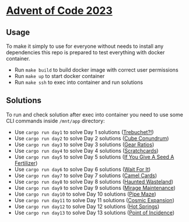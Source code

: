 # [Advent of Code 2023](https://adventofcode.com/2023)

## Usage

To make it simply to use for everyone without needs to install any dependencies this repo is prepared to test everything with docker container.

* Run `make build` to build docker image with correct user permissions
* Run `make up` to start docker container
* Run `make ssh` to exec into container and run solutions

## Solutions

To run and check solution after exec into container you need to use some CLI commands inside `/mnt/app` directory:

* Use `cargo run day1` to solve Day 1 solutions ([Trebuchet?!](https://adventofcode.com/2023/day/1))
* Use `cargo run day2` to solve Day 2 solutions ([Cube Conundrum](https://adventofcode.com/2023/day/2))
* Use `cargo run day3` to solve Day 3 solutions ([Gear Ratios](https://adventofcode.com/2023/day/3))
* Use `cargo run day4` to solve Day 4 solutions ([Scratchcards](https://adventofcode.com/2023/day/4))
* Use `cargo run day5` to solve Day 5 solutions ([If You Give A Seed A Fertilizer](https://adventofcode.com/2023/day/5))
* Use `cargo run day6` to solve Day 6 solutions ([Wait For It](https://adventofcode.com/2023/day/6))
* Use `cargo run day7` to solve Day 7 solutions ([Camel Cards](https://adventofcode.com/2023/day/7))
* Use `cargo run day8` to solve Day 8 solutions ([Haunted Wasteland](https://adventofcode.com/2023/day/8))
* Use `cargo run day9` to solve Day 9 solutions ([Mirage Maintenance](https://adventofcode.com/2023/day/9))
* Use `cargo run day10` to solve Day 10 solutions ([Pipe Maze](https://adventofcode.com/2023/day/10))
* Use `cargo run day11` to solve Day 11 solutions ([Cosmic Expansion](https://adventofcode.com/2023/day/11))
* Use `cargo run day12` to solve Day 12 solutions ([Hot Springs](https://adventofcode.com/2023/day/12))
* Use `cargo run day13` to solve Day 13 solutions ([Point of Incidence](https://adventofcode.com/2023/day/13))
